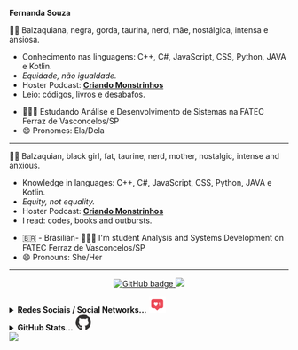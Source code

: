 **Fernanda Souza** 

👩🏾‍ Balzaquiana, negra, gorda, taurina, nerd, mãe, nostálgica, intensa e ansiosa. 
* Conhecimento nas linguagens: C++, C#, JavaScript, CSS, Python, JAVA e Kotlin.
* *Equidade, não igualdade.* 
* Hoster Podcast: [**Criando Monstrinhos**](https://anchor.fm/criando-monstrinhos/)
* Leio: códigos, livros e desabafos.

- 👩🏾‍🎓 Estudando Análise e Desenvolvimento de Sistemas na FATEC Ferraz de Vasconcelos/SP
- 😄 Pronomes: Ela/Dela
--------------------------------------------------------------------------
👩🏾‍ Balzaquian, black girl, fat, taurine, nerd, mother, nostalgic, intense and anxious.
* Knowledge in languages: C++, C#, JavaScript, CSS, Python, JAVA e Kotlin.
* *Equity, not equality.* 
* Hoster Podcast: [**Criando Monstrinhos**](https://anchor.fm/criando-monstrinhos/)
* I read: codes, books and outbursts.

- 🇧🇷 - Brasilian- 👩🏾‍🎓 I'm student Analysis and Systems Development on FATEC Ferraz de Vasconcelos/SP
- 😄 Pronouns: She/Her
--------------------------------------------------------------------------
<p align="center">
  <a href="https://github.com/leitoraincomum?tab=followers">
    <img src="https://img.shields.io/github/followers/leitoraincomum?label=Followers&logo=GitHub&style=for-the-badge" alt="GitHub badge" />
  </a>
  <a href="http://twitter.com/leitoraincomum">
    <img src="https://img.shields.io/twitter/follow/leitoraincomum?label=Twitter&logo=twitter&style=for-the-badge" />
  </a>
</p>

<section><details align="left">
  <summary><b>Redes Sociais / Social Networks...</b></i> <img src="https://github.com/leitoraincomum/leitoraincomum/blob/master/like.gif?raw=true" width="30px"> </summary>
👥 https://linklist.bio/leitoraincomum
</section>

<details align="left">
  <summary><b>GitHub Stats...</b></i> <img src="https://github.com/leitoraincomum/leitoraincomum/blob/master/github.gif?raw=true" width="30px"> </summary>

**GitHub Stats / Estatísticas GitHub**

![Github stats](https://github-readme-stats.vercel.app/api?username=leitoraincomum&hide=issues&theme=gruvbox&show_icons=true&hide_border=false&count_private=true&include_all_commits=true&line_height=24.5)
[![Top Langs](https://github-readme-stats.vercel.app/api/top-langs/?username=AlineBastos&layout=compact&theme=gruvbox&langs_count=10)](https://github.com/leitoraincomum/github-readme-stats)</details>
![](https://komarev.com/ghpvc/?username=leitoraincomum&color=blue&style=flat)
